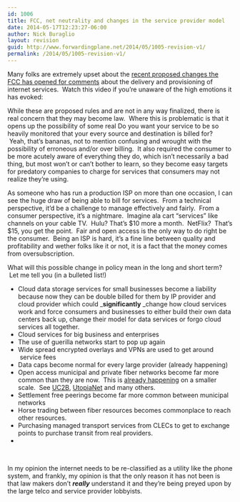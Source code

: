 ```yaml
---
id: 1006
title: FCC, net neutrality and changes in the service provider model
date: 2014-05-17T12:23:27-06:00
author: Nick Buraglio
layout: revision
guid: http://www.forwardingplane.net/2014/05/1005-revision-v1/
permalink: /2014/05/1005-revision-v1/
---
```

Many folks are extremely upset about the <a href="http://techcrunch.com/2014/05/15/fccs-proposed-net-neutrality-rules-pass-3-2-enter-4-month-comment-period/" target="_blank">recent proposed changes the FCC has opened for comments</a> about the delivery and provisioning of internet services.  Watch this video if you&#8217;re unaware of the high emotions it has evoked:



While these are proposed rules and are not in any way finalized, there is real concern that they may become law.  Where this is problematic is that it opens up the possibility of some real Do you want your service to be so heavily monitored that your every source and destination is billed for?  Yeah, that&#8217;s bananas, not to mention confusing and wrought with the possibility of erroneous and/or over billing.  It also required the consumer to be more acutely aware of everything they do, which isn&#8217;t necessarily a bad thing, but most won&#8217;t or can&#8217;t bother to learn, so they become easy targets for predatory companies to charge for services that consumers may not realize they&#8217;re using.

As someone who has run a production ISP on more than one occasion, I can see the huge draw of being able to bill for services.  From a technical perspective, it&#8217;d be a challenge to manage effectively and fairly.  From a consumer perspective, it&#8217;s a nightmare.  Imagine ala cart &#8220;services&#8221; like channels on your cable TV.  Hulu? That&#8217;s $10 more a month.  NetFlix?  That&#8217;s $15, you get the point.  Fair and open access is the only way to do right be the consumer.  Being an ISP is hard, it&#8217;s a fine line between quality and profitability and wether folks like it or not, it is a fact that the money comes from oversubscription.

What will this possible change in policy mean in the long and short term?  Let me tell you (in a bulleted list!)

  * Cloud data storage services for small businesses become a liability because now they can be double billed for them by IP provider and cloud provider which could _**significantly** _change how cloud services work and force consumers and businesses to either build their own data centers back up, change their model for data services or forgo cloud services all together.
  * Cloud services for big business and enterprises
  * The use of guerilla networks start to pop up again
  * Wide spread encrypted overlays and VPNs are used to get around  service fees
  * Data caps become normal for every large provider (already happening)
  * Open access municipal and private fiber networks become far more common than they are now.  This is <a href="http://city-council.cityofdavis.org/Media/Default/Documents/PDF/CityCouncil/CouncilMeetings/Agendas/20140422/04G-RFEI-for-Davis-Broadband.pdf" target="_blank">already happening</a> on a smaller scale.  See <a href="http://www.uc2b.net" target="_blank">UC2B</a>, <a href="http://www.utopianet.org/" target="_blank">UtopiaNet</a> and many others.
  * Settlement free peerings become far more common between municipal networks
  * Horse trading between fiber resources becomes commonplace to reach other resources.
  * Purchasing managed transport services from CLECs to get to exchange points to purchase transit from real providers.
  * 

&nbsp;

In my opinion the internet needs to be re-classified as a utility like the phone system, and frankly, my opinion is that the only reason it has not been is that law makers don&#8217;t _**really**_ understand it and they&#8217;re being preyed upon by the large telco and service provider lobbyists.